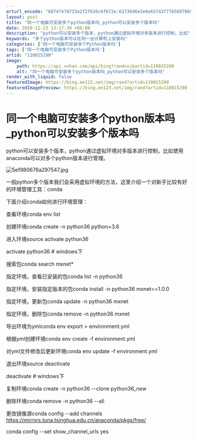 ```yaml
---
arturl_encode: "68747470733a2f2f626c6f672e:6373646e2e6e65742f77656978696e5f33393734303237322f:61727469636c652f64657461696c732f313130303135323930"
layout: post
title: "同一个电脑可安装多个python版本吗_python可以安装多个版本吗"
date: 2020-11-23 13:17:30 +08:00
description: "python可以安装多个版本，python通过虚拟环境对多版本进行控制，比如"
keywords: "多个python版本可以在同一台计算机上安装吗"
categories: ['同一个电脑可安装多个Python版本吗']
tags: ['同一个电脑可安装多个Python版本吗']
artid: "110015290"
image:
    path: https://api.vvhan.com/api/bing?rand=sj&artid=110015290
    alt: "同一个电脑可安装多个python版本吗_python可以安装多个版本吗"
render_with_liquid: false
featuredImage: https://bing.ee123.net/img/rand?artid=110015290
featuredImagePreview: https://bing.ee123.net/img/rand?artid=110015290
---
```


# 同一个电脑可安装多个python版本吗\_python可以安装多个版本吗

python可以安装多个版本，python通过虚拟环境对多版本进行控制，比如使用anaconda可以对多个python版本进行管理。

![5ef980676a297547.jpg](https://i-blog.csdnimg.cn/blog_migrate/81022dd600c3ff540b69b71d58143a04.jpeg)

一般python多个版本我们会采用虚拟环境的方法，这里介绍一个对新手比较有好的环境管理工具：conda

下面介绍conda如何进行环境管理：

查看环境conda env list

创建环境conda create -n python36 python=3.6

进入环境source activate python36

activate python36 # windows下

搜索包conda search mxnet*

指定环境，查看已安装的包conda list -n python36

指定环境，安装指定版本的包conda install -n python36 mxnet==1.0.0

指定环境，更新包conda update -n python36 mxnet

指定环境，删除包conda remove -n python36 mxnet

导出环境为ymlconda env export > environment.yml

根据yml创建环境conda env create -f environment.yml

对yml文件修改后更新环境conda env update -f environment.yml

退出环境source deactivate

deactivate # windows下

复制环境conda create -n python36 --clone python36\_new

删除环境conda remove -n python36 --all

更改镜像源conda config --add channels https://mirrors.tuna.tsinghua.edu.cn/anaconda/pkgs/free/

conda config --set show\_channel\_urls yes